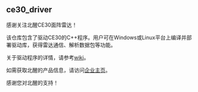 ## ce30_driver
感谢关注北醒CE30面阵雷达！

该仓库包含了驱动CE30的C++程序。用户可在Windows或Linux平台上编译并部署驱动库，获得雷达通信、解析数据包等功能。

关于驱动程序的详情，请参考[wiki](https://github.com/codincodee/ce30_driver/wiki)。

如需获取北醒的产品信息，请访问[企业主页](http://www.benewake.com)。

感谢您对北醒的支持！